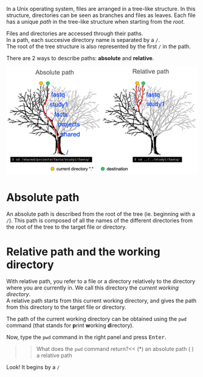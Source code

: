 
In a Unix operating system, files are arranged in a tree-like structure. In this structure, directories can be seen as branches and files as leaves. Each file has a unique *path* in the tree-like structure when starting from the *root*.

Files and directories are accessed through their paths.  
In a path, each succesive directory name is separated by a `/`.  
The root of the tree structure is also represented by the first `/` in the path. 

There are 2 ways to describe paths: **absolute** and **relative**. 

![absolute and relative paths](./assets/absolute_and_relative_paths.png)

# Absolute path

An absolute path is described from the root of the tree (ie. beginning with a `/`).
This path is composed of all the names of the different directories from the root of the tree to the target file or directory.

# Relative path and the working directory

With relative path, you refer to a file or a directory relatively to the directory where you are currently in. We call this directory the *current working directory*.  
A relative path starts from this current working directory, and gives the path from this directory to the target file or directory.

The path of the current working directory can be obtained using the `pwd` command (that stands for **p**rint **w**orking **d**irectory).

Now, type the `pwd` command in the right panel and press <kbd>Enter</kbd>.

>>What does the `pwd` command return?<<
(*) an absolute path
( ) a relative path

Look! It begins by a `/`



